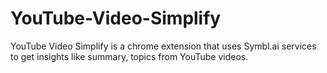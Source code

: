 # YouTube-Video-Simplify

YouTube Video Simplify is a chrome extension that uses Symbl.ai services to get insights like summary, topics from YouTube videos.
